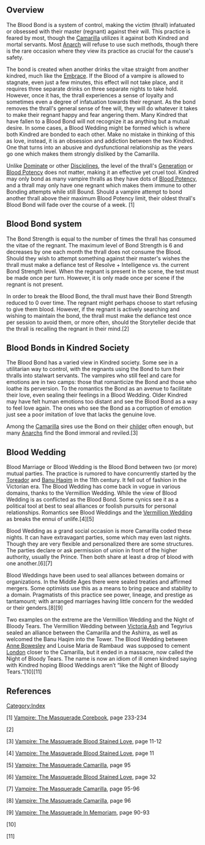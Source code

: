 ## Overview

The Blood Bond is a system of control, making the victim (thrall)
infatuated or obsessed with their master (regnant) against their will.
This practice is feared by most, though the
<a href="Camarilla" class="wikilink" title="Camarilla">Camarilla</a>
utilizes it against both Kindred and mortal servants. Most
<a href="Anarch" class="wikilink" title="Anarch">Anarch</a> will refuse
to use such methods, though there is the rare occasion where they view
its practice as crucial for the cause's safety.

The bond is created when another drinks the vitae straight from another
kindred, much like the
<a href="Embrace" class="wikilink" title="Embrace">Embrace</a>. If the
Blood of a vampire is allowed to stagnate, even just a few minutes, this
effect will not take place, and it requires three separate drinks on
three separate nights to take hold. However, once it has, the thrall
experiences a sense of loyalty and sometimes even a degree of
infatuation towards their regnant. As the bond removes the thrall's
general sense of free will, they will do whatever it takes to make their
regnant happy and fear angering them. Many Kindred that have fallen to a
Blood Bond will not recognize it as anything but a mutual desire. In
some cases, a Blood Wedding might be formed which is where both Kindred
are bonded to each other. Make no mistake in thinking of this as love,
instead, it is an obsession and addiction between the two Kindred. One
that turns into an abusive and dysfunctional relationship as the years
go one which makes them strongly disliked by the Camarilla.

Unlike <a href="Dominate" class="wikilink" title="Dominate">Dominate</a>
or other <a href="Disciplines" class="wikilink"
title="Disciplines">Disciplines</a>, the level of the thrall's
<a href="Generation" class="wikilink" title="Generation">Generation</a>
or <a href="Blood_Potency" class="wikilink" title="Blood Potency">Blood
Potency</a> does not matter, making it an effective yet cruel tool.
Kindred may only bond as many vampire thralls as they have dots of
<a href="Blood_Potency" class="wikilink" title="Blood Potency">Blood
Potency</a>, and a thrall may only have one regnant which makes them
immune to other Bonding attempts while still Bound. Should a vampire
attempt to bond another thrall above their maximum Blood Potency limit,
their oldest thrall's Blood Bond will fade over the course of a week.
[1]

## Blood Bond system

The Bond Strength is equal to the number of times the thrall has
consumed the vitae of the regnant. The maximum level of Bond Strength is
6 and decreases by one each month the thrall does not consume the Blood.
Should they wish to attempt something against their master's wishes the
thrall must make a defiance test of Resolve + Intelligence vs. the
current Bond Strength level. When the regnant is present in the scene,
the test must be made once per turn. However, it is only made once per
scene if the regnant is not present.

In order to break the Blood Bond, the thrall must have their Bond
Strength reduced to 0 over time. The regnant might perhaps choose to
start refusing to give them blood. However, if the regnant is actively
searching and wishing to maintain the bond, the thrall must make the
defiance test once per session to avoid them, or more often, should the
Storyteller decide that the thrall is recalling the regnant in their
mind.[2]

## Blood Bonds in Kindred Society

The Blood Bond has a varied view in Kindred society. Some see in a
utilitarian way to control, with the regnants using the Bond to turn
their thralls into stalwart servants. The vampires who still feel and
care for emotions are in two camps: those that romanticize the Bond and
those who loathe its perversion. To the romantics the Bond as an avenue
to facilitate their love, even sealing their feelings in a Blood
Wedding. Older Kindred may have felt human emotions too distant and see
the Blood Bond as a way to feel love again. The ones who see the Bond as
a corruption of emotion just see a poor imitation of love that lacks the
genuine love.

Among the
<a href="Camarilla" class="wikilink" title="Camarilla">Camarilla</a>
sires use the Bond on their
<a href="Childe" class="wikilink" title="childer">childer</a> often
enough, but many
<a href="Anarch" class="wikilink" title="Anarchs">Anarchs</a> find the
Bond immoral and reviled.[3] 

## Blood Wedding

Blood Marriage or Blood Wedding is the Blood Bond between two (or more)
mutual parties. The practice is rumored to have concurrently started by
the <a href="Toreador" class="wikilink" title="Toreador">Toreador</a>
and
<a href="Banu_Haqim" class="wikilink" title="Banu Haqim">Banu Haqim</a>
in the 11th century. It fell out of fashion in the Victorian era. The
Blood Wedding has come back in vogue in various domains, thanks to the
Vermillion Wedding. While the view of Blood Wedding is as conflicted as
the Blood Bond. Some cynics see it as a political tool at best to seal
alliances or foolish pursuits for personal relationships. Romantics see
Blood Weddings and the <a href="Vermillion_Wedding" class="wikilink"
title="Vermillion Wedding">Vermillion Wedding</a> as breaks the ennui of
unlife.[4][5]

Blood Wedding as a grand social occasion is more Camarilla coded these
nights. It can have extravagant parties, some which may even last
nights. Though they are very flexible and personalized there are some
structures. The parties declare or ask permission of union in front of
the higher authority, usually the Prince. Then both share at least a
drop of blood with one another.[6][7]

Blood Weddings have been used to seal alliances between domains or
organizations. In the Middle Ages there were sealed treaties and
affirmed mergers. Some optimists use this as a means to bring peace and
stability to a domain. Pragmatists of this practice see power, lineage,
and prestige as tantamount; with arranged marriages having little
concern for the wedded or their genders.[8][9]

Two examples on the extreme are the Vermillion Wedding and the Night of
Bloody Tears. The Vermillion Wedding between
<a href="Victoria_Ash" class="wikilink" title="Victoria Ash">Victoria
Ash</a> and Tegyrius sealed an alliance between the Camarilla and the
Ashirra, as well as welcomed the Banu Haqim into the Tower. The Blood
Wedding between
<a href="Anne_Bowesley" class="wikilink" title="Anne Bowesley">Anne
Bowesley</a> and Louise Maria de Rambaud  was supposed to cement
<a href="London,_UK" class="wikilink" title="London">London</a> closer
to the Camarilla, but it ended in a massacre, now called the Night of
Bloody Tears. The name is now an idiom of ill omen kindred saying with
Kindred hoping Blood Weddings aren’t “like the Night of Bloody
Tears.”[10][11]

## References

<a href="Category:Index" class="wikilink"
title="Category:Index">Category:Index</a>

[1] <a href="Vampire:_The_Masquerade_Corebook" class="wikilink"
title="Vampire: The Masquerade Corebook">Vampire: The Masquerade
Corebook</a>, page 233-234

[2]

[3] <a href="Vampire:_The_Masquerade_Blood_Stained_Love" class="wikilink"
title="Vampire: The Masquerade Blood Stained Love">Vampire: The
Masquerade Blood Stained Love</a>, page 11-12

[4] <a href="Vampire:_The_Masquerade_Blood_Stained_Love" class="wikilink"
title="Vampire: The Masquerade Blood Stained Love">Vampire: The
Masquerade Blood Stained Love</a>, page 11

[5] <a href="Vampire:_The_Masquerade_Camarilla" class="wikilink"
title="Vampire: The Masquerade Camarilla">Vampire: The Masquerade
Camarilla</a>, page 95

[6] <a href="Vampire:_The_Masquerade_Blood_Stained_Love" class="wikilink"
title="Vampire: The Masquerade Blood Stained Love">Vampire: The
Masquerade Blood Stained Love</a>, page 32

[7] <a href="Vampire:_The_Masquerade_Camarilla" class="wikilink"
title="Vampire: The Masquerade Camarilla">Vampire: The Masquerade
Camarilla</a>, page 95-96

[8] <a href="Vampire:_The_Masquerade_Camarilla" class="wikilink"
title="Vampire: The Masquerade Camarilla">Vampire: The Masquerade
Camarilla</a>, page 96

[9] <a href="Vampire:_The_Masquerade_In_Memoriam" class="wikilink"
title="Vampire: The Masquerade In Memoriam">Vampire: The Masquerade In
Memoriam</a>, page 90-93

[10]

[11]

